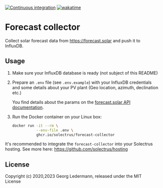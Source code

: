 [![Continuous integration](https://github.com/solectrus/forecast-collector/actions/workflows/push.yml/badge.svg)](https://github.com/solectrus/forecast-collector/actions/workflows/push.yml)
[![wakatime](https://wakatime.com/badge/user/697af4f5-617a-446d-ba58-407e7f3e0243/project/40d80ef4-7f52-4e68-a361-ed42d887c5e2.svg)](https://wakatime.com/badge/user/697af4f5-617a-446d-ba58-407e7f3e0243/project/40d80ef4-7f52-4e68-a361-ed42d887c5e2)

# Forecast collector

Collect solar forecast data from https://forecast.solar and push it to InfluxDB.


## Usage

1. Make sure your InfluxDB database is ready (not subject of this README)

2. Prepare an `.env` file (see `.env.example`) with your InfluxDB credentials and some details about your PV plant (Geo location, azimuth, declination etc.)

   You find details about the params on the [forecast.solar API documentation](https://doc.forecast.solar/api:estimate).

3. Run the Docker container on your Linux box:

   ```bash
   docker run -it --rm \
              --env-file .env \
              ghcr.io/solectrus/forecast-collector
   ```

It's recommended to integrate the `forecast-collector` into your Solectrus hosting. See more here:
https://github.com/solectrus/hosting


## License

Copyright (c) 2020,2023 Georg Ledermann, released under the MIT License
